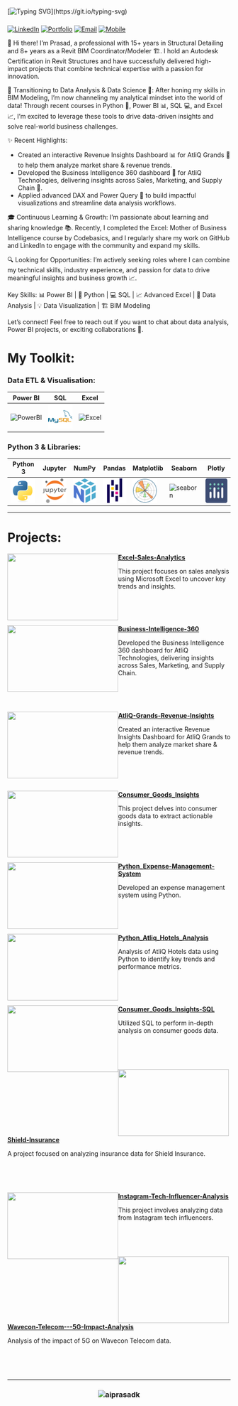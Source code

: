 ### <div align="center"> 
[![Typing SVG](https://readme-typing-svg.demolab.com?font=Fira+Code&weight=600&size=27&duration=1000&pause=1500¢er=true&vCenter=true&width=600&height=100&lines=Hi!+I+am+Prasad+Kulkarni.;I+am+a+Data+Enthusiast.;Check+out+my+GitHub+portfolio+🥋!)](https://git.io/typing-svg) 
</div>

### <div align="center"> 
[![LinkedIn](https://img.shields.io/badge/|-LinkedIn-informational?style=flat&logo=linkedin&logoColor=white&color=orange)](https://www.linkedin.com/in/prasad7k) 
[![Portfolio](https://img.shields.io/badge/|-Portfolio-333333?style=flat&logo=affine&logoColor=white&color=orange)](https://codebasics.io/portfolio/Prasad-Kulkarni) 
[![Email](https://img.shields.io/badge/|-Email-D14836?style=flat&logo=gmail&logoColor=white&color=orange)](mailto:aiprasadk@gmail.com) 
[![Mobile](https://img.shields.io/badge/|-(+91)9028966077-6AA84F?style=flat&logo=allocine&logoColor=white&color=orange)]() 
</div>

👋 Hi there! I’m Prasad, a professional with 15+ years in Structural Detailing and 8+ years as a Revit BIM Coordinator/Modeler 🏗️. I hold an Autodesk Certification in Revit Structures and have successfully delivered high-impact projects that combine technical expertise with a passion for innovation.

🔄 Transitioning to Data Analysis & Data Science 🚀:
After honing my skills in BIM Modeling, I’m now channeling my analytical mindset into the world of data! Through recent courses in Python 🐍, Power BI 📊, SQL 💻, and Excel 📈, I’m excited to leverage these tools to drive data-driven insights and solve real-world business challenges.

✨ Recent Highlights:

* Created an interactive Revenue Insights Dashboard 📊 for AtliQ Grands 🏨 to help them analyze market share & revenue trends.
* Developed the Business Intelligence 360 dashboard 💼 for AtliQ Technologies, delivering insights across Sales, Marketing, and Supply Chain 🚚.
* Applied advanced DAX and Power Query 🔧 to build impactful visualizations and streamline data analysis workflows.

🎓 Continuous Learning & Growth:
I’m passionate about learning and sharing knowledge 📚. Recently, I completed the Excel: Mother of Business Intelligence course by Codebasics, and I regularly share my work on GitHub and LinkedIn to engage with the community and expand my skills.

🔍 Looking for Opportunities:
I’m actively seeking roles where I can combine my technical skills, industry experience, and passion for data to drive meaningful insights and business growth 📈.

Key Skills:
📊 Power BI | 🐍 Python | 💻 SQL | 📈 Advanced Excel | 🧠 Data Analysis | 💡 Data Visualization | 🏗️ BIM Modeling

Let’s connect! Feel free to reach out if you want to chat about data analysis, Power BI projects, or exciting collaborations 🤝.

# My Toolkit:

### Data ETL & Visualisation:
| Power BI | SQL | Excel |
|---|---|---|
| <img src="https://github.com/microsoft/PowerBI-Icons/blob/main/SVG/Power-BI.svg" title="PowerBI" alt="PowerBI" width="55" height="55"/> | <img src="https://github.com/devicons/devicon/blob/master/icons/mysql/mysql-original-wordmark.svg" title="SQL" alt="SQL" width="55" height="55"/> | <img src="https://github.com/user-attachments/assets/0ed55528-bc48-414a-91c5-0d3d6da434d7" title="Excel" alt="Excel" width="55" height="55"/> |

### Python 3 & Libraries:
| Python 3 | Jupyter | NumPy | Pandas | Matplotlib | Seaborn | Plotly |
|---|---|---|---|---|---|---|
| <img src="https://github.com/devicons/devicon/blob/master/icons/python/python-original.svg" title="Python" alt="Python" width="55" height="55"/> | <img src="https://github.com/devicons/devicon/blob/master/icons/jupyter/jupyter-original-wordmark.svg" title="Jupiter" alt="Jupiter" width="55" height="55"/> | <img src="https://github.com/devicons/devicon/blob/master/icons/numpy/numpy-original.svg" title="Numpy" alt="Numpy" width="55" height="55"/> | <img src="https://github.com/devicons/devicon/blob/master/icons/pandas/pandas-original.svg" title="Pandas" alt="Pandas" width="55" height="55"/> | <img src="https://github.com/devicons/devicon/blob/master/icons/matplotlib/matplotlib-original.svg" title="matplotlib" alt="matplotlib" width="55" height="55"/> | <img src="https://cdn.worldvectorlogo.com/logos/seaborn-1.svg" title="seaborn" alt="seaborn" width="55" height="55"/> | <img src="https://github.com/devicons/devicon/blob/master/icons/plotly/plotly-original.svg" title="plotly" alt="plotly" width="55" height="55"/> |

---

# Projects:

<img align="left" width="250" height="150" src="https://via.placeholder.com/250x150?text=Project+Thumbnail"> **[Excel-Sales-Analytics](https://github.com/your-username/Excel-Sales-Analytics)**
</p> This project focuses on sales analysis using Microsoft Excel to uncover key trends and insights.
</p>
<br><br><br>

<img align="left" width="250" height="150" src="https://via.placeholder.com/250x150?text=Project+Thumbnail"> **[Business-Intelligence-360](https://github.com/your-username/Business-Intelligence-360)**
</p> Developed the Business Intelligence 360 dashboard for AtliQ Technologies, delivering insights across Sales, Marketing, and Supply Chain.
</p>
<br><br><br>

<img align="left" width="250" height="150" src="https://via.placeholder.com/250x150?text=Project+Thumbnail"> **[AtliQ-Grands-Revenue-Insights](https://github.com/your-username/AtliQ-Grands-Revenue-Insights)**
</p> Created an interactive Revenue Insights Dashboard for AtliQ Grands to help them analyze market share & revenue trends.
</p>
<br><br><br>

<img align="left" width="250" height="150" src="https://via.placeholder.com/250x150?text=Project+Thumbnail"> **[Consumer_Goods_Insights](https://github.com/your-username/Consumer_Goods_Insights)**
</p> This project delves into consumer goods data to extract actionable insights.
</p>
<br><br><br>

<img align="left" width="250" height="150" src="https://via.placeholder.com/250x150?text=Project+Thumbnail"> **[Python_Expense-Management-System](https://github.com/your-username/Python_Expense-Management-System)**
</p> Developed an expense management system using Python.
</p>
<br><br><br>

<img align="left" width="250" height="150" src="https://via.placeholder.com/250x150?text=Project+Thumbnail"> **[Python_Atliq_Hotels_Analysis](https://github.com/your-username/Python_Atliq_Hotels_Analysis)**
</p> Analysis of AtliQ Hotels data using Python to identify key trends and performance metrics.
</p>
<br><br><br>

<img align="left" width="250" height="150" src="https://via.placeholder.com/250x150?text=Project+Thumbnail"> **[Consumer_Goods_Insights-SQL](https://github.com/your-username/Consumer_Goods_Insights-SQL)**
</p> Utilized SQL to perform in-depth analysis on consumer goods data.
</p>
<br><br><br>

<img align="left" width="250" height="150" src="https://via.placeholder.com/250x150?text=Project+Thumbnail"> **[Shield-Insurance](https://github.com/your-username/Shield-Insurance)**
</p> A project focused on analyzing insurance data for Shield Insurance.
</p>
<br><br><br>

<img align="left" width="250" height="150" src="https://via.placeholder.com/250x150?text=Project+Thumbnail"> **[Instagram-Tech-Influencer-Analysis](https://github.com/your-username/Instagram-Tech-Influencer-Analysis)**
</p> This project involves analyzing data from Instagram tech influencers.
</p>
<br><br><br>

<img align="left" width="250" height="150" src="https://via.placeholder.com/250x150?text=Project+Thumbnail"> **[Wavecon-Telecom---5G-Impact-Analysis](https://github.com/your-username/Wavecon-Telecom---5G-Impact-Analysis)**
</p> Analysis of the impact of 5G on Wavecon Telecom data.
</p>
<br><br><br>

---

### <div align="center"> <img src="https://komarev.com/ghpvc/?username=aiprasadk&style=for-the-badge&color=orange&base=300" alt="aiprasadk"/> </div>
